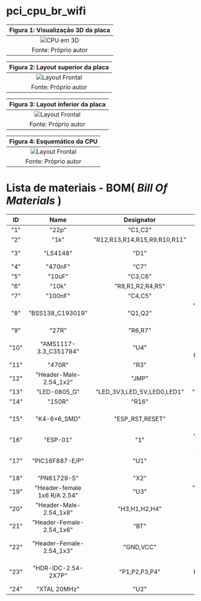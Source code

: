 # pci_cpu_br_wifi


|Figura 1: Visualização 3D da placa |
|:---------------------------------:|
| ![CPU em 3D](https://github.com/JoseWRPereira/pci_cpu_bt_wifi/blob/main/3d.png)|
| Fonte: Próprio autor |


|Figura 2: Layout superior da placa |
|:---------------------------------:|
| ![Layout Frontal](https://github.com/JoseWRPereira/pci_cpu_bt_wifi/blob/main/layout_superior.png)|
| Fonte: Próprio autor |


|Figura 3: Layout inferior da placa |
|:---------------------------------:|
| ![Layout Frontal](https://github.com/JoseWRPereira/pci_cpu_bt_wifi/blob/main/layout_inferior.png)|
| Fonte: Próprio autor |


|Figura 4: Esquemático da CPU |
|:---------------------------------:|
| ![Layout Frontal](https://github.com/JoseWRPereira/pci_cpu_bt_wifi/blob/main/Schematic_cpu_esp01_2021-12-17.png)|
| Fonte: Próprio autor |


# Lista de materiais - BOM( *Bill Of Materials* )


| ID |	Name |	Designator | Footprint | Quantity |
|:--:|:--:|:--:|:--:|:--:|
|"1"|"22p"|"C1,C2"|	"C0805"|	"2"|
|"2"|"1k"|"R12,R13,R14,R15,R9,R10,R11"|	"R0805"|	"7"|
|"3"|"LS4148"|"D1"|	"LL-34_L3.5-W1.5-RD"|	"1"|
|"4"|"470nF"|"C7"|	"C0805"|	"1"|
|"5"|"10uF"|"C3,C6"	|"CASE-A_3216"|	"2"|
|"6"|"10k"|"R8,R1,R2,R4,R5"|	"R0805"|	"5"|
|"7"|"100nF"|"C4,C5"|	"C0805"|	"2"|
|"8"|"BSS138_C193019"|"Q1,Q2"|"SOT-23-3_L3.0-W1.7-P0.95-LS2.9-BR"|"2"|
|"9"|"27R"|"R6,R7"|	"R0805"|	"2"|
|"10"|"AMS1117-3.3_C351784"|	"U4"|	"SOT-223-3_L6.5-W3.4-P2.30-LS7.0-BR"|"1"|
|"11"|"470R"|"R3"|"R0805"|"1"|
|"12"|"Header-Male-2.54_1x2"|"JMP"|"HDR-TH_2P-P2.54-V-M-1"|"1"|
|"13"|"LED-0805_G"|"LED_3V3,LED_5V,LED0,LED1"|"LED0805_GREEN"|"4"|
|"14"|"150R"|"R16"|"R0805"|"1"|
|"15"|"K4-6×6_SMD"|"ESP_RST,RESET"|"KEY-SMD_4P-L6.0-W6.0-P3.90-LS10.0"|"2"|
|"16"|"ESP-01"|"1"|"WIRELESS-WIFI-ESP-01"|"1"|
|"17"|"PIC16F887-E/P"|"U1"|"PDIP-40_L52.3-W13.8-P2.54-LS15.24-BL"|"1"|
|"18"|"PN61729-S"|"X2"|"PN61729-S"|"1"|
|"19"|"Header-female 1x6 R/A  2.54"|"U3"|"HEADER-FEMALE R/A 1X6 2.54"|"1"|
|"20"|"Header-Male-2.54_1x8"|"H3,H1,H2,H4"|"HDR-TH_8P-P2.54-V-M"|"4"|
|"21"|"Header-Female-2.54_1x6"|"BT"|"HDR-TH_6P-P2.54-V-F""1"|
|"22"|	"Header-Female-2.54_1x3"|"GND,VCC"|"HEADER-FEMALE-2.54_1X3"|"2"|
|"23"|	"HDR-IDC-2.54-2X7P"|"P1,P2,P3,P4"|"IDC-TH_14P-P2.54-V-R2-C7-S2.54"|"4"|
|"24"|"XTAL 20MHz"|"U2"|"SMD CRISTAL"|"1"|

